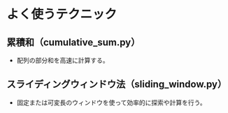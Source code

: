 # よく使うテクニック

## 累積和（cumulative_sum.py）
- 配列の部分和を高速に計算する。

## スライディングウィンドウ法（sliding_window.py）
- 固定または可変長のウィンドウを使って効率的に探索や計算を行う。